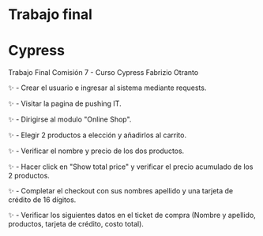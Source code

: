 # Trabajo final
# Cypress
Trabajo Final Comisión 7 - Curso Cypress Fabrizio Otranto

✨ - Crear el usuario e ingresar al sistema mediante requests.

✨ - Visitar la pagina de pushing IT.

✨ - Dirigirse al modulo "Online Shop".

✨ - Elegir 2 productos a elección y añadirlos al carrito.

✨ - Verificar el nombre y precio de los dos productos.

✨ - Hacer click en "Show total price" y verificar el precio acumulado de los 2 productos.

✨ - Completar el checkout con sus nombres apellido y una tarjeta de crédito de 16 dígitos.

✨ - Verificar los siguientes datos en el ticket de compra (Nombre y apellido, productos,
    tarjeta de crédito, costo total).
